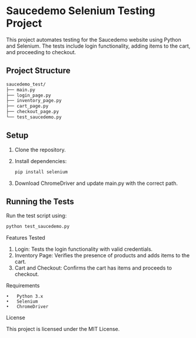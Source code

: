 # Saucedemo Selenium Testing Project

This project automates testing for the Saucedemo website using Python and Selenium. The tests include login functionality, adding items to the cart, and proceeding to checkout.

## Project Structure

```bash
saucedemo_test/
├── main.py
├── login_page.py
├── inventory_page.py
├── cart_page.py
├── checkout_page.py
└── test_saucedemo.py
```

## Setup

1. Clone the repository.
2. Install dependencies:
   ```bash
   pip install selenium
   ```

3.	Download ChromeDriver and update main.py with the correct path.

## Running the Tests

Run the test script using:

```bash 
python test_saucedemo.py
```

Features Tested

1. Login: Tests the login functionality with valid credentials.
2. Inventory Page: Verifies the presence of products and adds items to the cart.
3. Cart and Checkout: Confirms the cart has items and proceeds to checkout.


Requirements

	•	Python 3.x
	•	Selenium
	•	ChromeDriver

License

This project is licensed under the MIT License.
